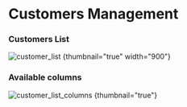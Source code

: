 # Customers Management

### Customers List

 ![customer_list](customer_list.png) {thumbnail="true" width="900"}
 
### Available columns
![customer_list_columns](customer_list_columns.png) {thumbnail="true"}